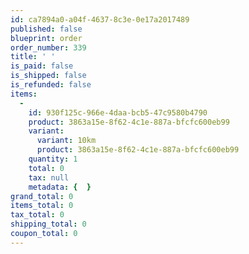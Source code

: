 ```yaml
---
id: ca7894a0-a04f-4637-8c3e-0e17a2017489
published: false
blueprint: order
order_number: 339
title: ' '
is_paid: false
is_shipped: false
is_refunded: false
items:
  -
    id: 930f125c-966e-4daa-bcb5-47c9580b4790
    product: 3863a15e-8f62-4c1e-887a-bfcfc600eb99
    variant:
      variant: 10km
      product: 3863a15e-8f62-4c1e-887a-bfcfc600eb99
    quantity: 1
    total: 0
    tax: null
    metadata: {  }
grand_total: 0
items_total: 0
tax_total: 0
shipping_total: 0
coupon_total: 0
---
```

